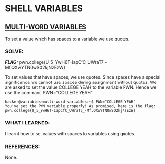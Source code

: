# **SHELL VARIABLES**
## **<ins>MULTI-WORD VARIABLES</ins>**
To set a value which has spaces to a variable we use quotes.

### SOLVE: 
***FLAG:*** pwn.college{U_5_YwH6T-IapCfC_UWraT7_-Mf.QXwYTN0wSO2kjNzEzW}

To set values that have spaces, we use quotes. Since spaces have a special significance we cannot use spaces during assignment without 
quotes.
We are asked to set the value COLLEGE YEAH to the variable PWN.
Hence we use the command PWN="COLLEGE YEAH".

```
hacker@variables~multi-word-variables:~$ PWN="COLLEGE YEAH"
You've set the PWN variable properly! As promised, here is the flag:
pwn.college{U_5_YwH6T-IapCfC_UWraT7_-Mf.QXwYTN0wSO2kjNzEzW}
```

### WHAT I LEARNED: 
I learnt how to set values with spaces to variables using quotes.

### REFERENCES:
None.
